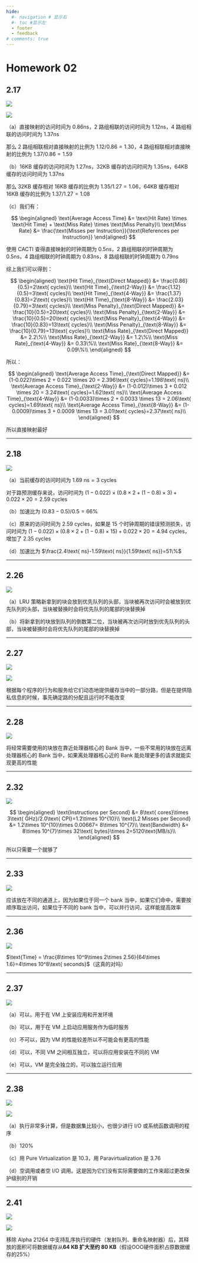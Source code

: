 ```yaml
---
hide:
  #- navigation # 显示右
  #- toc #显示左
  - footer
  - feedback
# comments: true
--- 
```


# Homework 02

## 2.17

![](../../../assets/Pasted%20image%2020250415132238.png)

![](../../../assets/Pasted%20image%2020250415132250.png)

（a）直接映射的访问时间为 0.86ns，2 路组相联的访问时间为 1.12ns，4 路组相联的访问时间为 1.37ns

那么 2 路组相联相对直接映射的比例为 $1.12/0.86=1.30$，4 路组相联相对直接映射的比例为 $1.37/0.86=1.59$

（b）16KB 缓存的访问时间为 1.27ns，32KB 缓存的访问时间为 1.35ns，64KB 缓存的访问时间为 1.37ns

那么 32KB 缓存相对 16KB 缓存的比例为 $1.35/1.27=1.06$，64KB 缓存相对 16KB 缓存的比例为 $1.37/1.27=1.08$

（c）我们有：

$$
\begin{aligned}
\text{Average Access Time} &= \text{Hit Rate} \times \text{Hit Time} + \text{Miss Rate} \times \text{Miss Penalty}\\
\text{Miss Rate} &= \frac{\text{Misses per Instruction}}{\text{References per Instruction}}
\end{aligned}
$$

使用 CACTI 查得直接映射的时钟周期为 0.5ns，2 路组相联的时钟周期为 0.5ns，4 路组相联的时钟周期为 0.83ns，8 路组相联的时钟周期为 0.79ns

综上我们可以得到：

$$
\begin{aligned}
\text{Hit Time}_{\text{Direct Mapped}} &= \frac{0.86}{0.5}=2\text{ cycles}\\
\text{Hit Time}_{\text{2-Way}} &= \frac{1.12}{0.5}=3\text{ cycles}\\
\text{Hit Time}_{\text{4-Way}} &= \frac{1.37}{0.83}=2\text{ cycles}\\
\text{Hit Time}_{\text{8-Way}} &= \frac{2.03}{0.79}=3\text{ cycles}\\
\text{Miss Penalty}_{\text{Direct Mapped}} &= \frac{10}{0.5}=20\text{ cycles}\\
\text{Miss Penalty}_{\text{2-Way}} &= \frac{10}{0.5}=20\text{ cycles}\\
\text{Miss Penalty}_{\text{4-Way}} &= \frac{10}{0.83}=13\text{ cycles}\\
\text{Miss Penalty}_{\text{8-Way}} &= \frac{10}{0.79}=13\text{ cycles}\\
\text{Miss Rate}_{\text{Direct Mapped}} &=  2.2\%\\
\text{Miss Rate}_{\text{2-Way}} &=  1.2\%\\
\text{Miss Rate}_{\text{4-Way}} &=  0.33\%\\
\text{Miss Rate}_{\text{8-Way}} &=  0.09\%\\
\end{aligned}
$$

所以：

$$
\begin{aligned}
\text{Average Access Time}_{\text{Direct Mapped}} &= (1-0.022)\times 2 + 0.022 \times 20 = 2.396\text{ cycles}=1.198\text{ ns}\\
\text{Average Access Time}_{\text{2-Way}} &= (1-0.012)\times 3 + 0.012 \times 20 = 3.24\text{ cycles}=1.62\text{ ns}\\
\text{Average Access Time}_{\text{4-Way}} &= (1-0.0033)\times 2 + 0.0033 \times 13 = 2.06\text{ cycles}=1.69\text{ ns}\\
\text{Average Access Time}_{\text{8-Way}} &= (1-0.0009)\times 3 + 0.0009 \times 13 = 3.01\text{ cycles}=2.37\text{ ns}\\
\end{aligned}
$$

所以直接映射最好
***
## 2.18

![](../../../assets/Pasted%20image%2020250415163456.png)

（a）当前缓存的访问时间为 $1.69\text{ ns}=3\text{ cycles}$

对于路预测缓存来说，访问时间为 $(1-0.022)\times (0.8\times 2+(1-0.8)\times 3)+0.022\times 20=2.59\text{ cycles}$

（b）加速比为 $(0.83-0.5)/0.5=66\%$

（c）原来的访问时间为 $2.59\text{ cycles}$，如果是 15 个时钟周期的错误预测损失，访问时间为 $(1-0.022)\times (0.8\times 2+(1-0.8)\times 15)+0.022\times 20=4.94\text{ cycles}$，增加了 $2.35\text{ cycles}$

（d）加速比为 $\frac{2.4\text{ ns}-1.59\text{ ns}}{1.59\text{ ns}}=51\%$
***
## 2.26

![](../../../assets/Pasted%20image%2020250415213036.png)

（a）LRU 策略新拿到的块会放到优先队列的头部，当块被再次访问时会被放到优先队列的头部，当块被替换时会将优先队列的尾部的块替换掉

（b）将新拿到的块放到队列的倒数第二位，当块被再次访问时放到优先队列的头部，当块被替换时会将优先队列的尾部的块替换掉
***
## 2.27

![](../../../assets/Pasted%20image%2020250415220328.png)

![](../../../assets/Pasted%20image%2020250415220638.png)

根据每个程序的行为和服务给它们动态地提供缓存当中的一部分路，但是在提供隐私信息的时候，事先确定路的分配且运行时不能改变
***
## 2.28

![](../../../assets/Pasted%20image%2020250415221716.png)

将经常需要使用的块放在靠近处理器核心的 Bank 当中，一些不常用的块放在远离处理器核心的 Bank 当中，如果离处理器核心近的 Bank 能处理更多的请求就能实现更高的性能
***
## 2.32

![](../../../assets/Pasted%20image%2020250415222254.png)

$$
\begin{aligned}
\text{Instructions per Second} &= 8\text{ cores}\times 3\text{ GHz}/2.0\text{ CPI}=1.2\times 10^{10}\\
\text{L2 Misses per Second} &= 1.2\times 10^{10}\times 0.00667= 8\times 10^{7}\\
\text{Bandwidth} &= 8\times 10^{7}\times 32\text{ bytes}\times 2=5120\text{MB/s}\\
\end{aligned}
$$

所以只需要一个就够了
***
## 2.33

![](../../../assets/Pasted%20image%2020250415223306.png)

应该放在不同的通道上，因为如果位于同一个 bank 当中，如果它们命中，需要按顺序取出访问，如果位于不同的 bank 当中，可以并行访问，这样能提高效率
***
## 2.36

![](../../../assets/Pasted%20image%2020250416204501.png)

$\text{Time} = \frac{8\times 10^9\times 2\times 2.56}{64\times 1.6}=4\times 10^8\text{ seconds}$（这真的对吗）
***
## 2.37

![](../../../assets/Pasted%20image%2020250416224042.png)

（a）可以，用于在 VM 上安装应用和开发环境

（b）可以，用于在 VM 上启动应用服务作为临时服务

（c）不可以，因为 VM 的性能较差所以不可能会有更高的性能

（d）可以，不同 VM 之间相互独立，可以将应用安装在不同的 VM

（e）可以，VM 是完全独立的，可以独立运行应用
***
## 2.38

![](../../../assets/Pasted%20image%2020250416230331.png)

![](../../../assets/Pasted%20image%2020250416230351.png)

（a）执行非常多计算，但是数据集比较小，也很少进行 I/O 或系统函数调用的程序

（b）120%

（c）用 Pure Virtualization 是 10.3，用 Paravirtualization 是 3.76

（d）空调用或者空 I/O 调用。这是因为它们没有实际需要做的工作来超过更改保护级别的开销
***
## 2.41

![](../../../assets/Pasted%20image%2020250416230709.png)

![](../../../assets/Pasted%20image%2020250416230719.png)

移除 Alpha 21264 中支持乱序执行的硬件（发射队列、重命名映射器）后，其释放的面积可将数据缓存从 ​**64 KB 扩大至约 80 KB**​（假设OOO硬件面积占原数据缓存的25%）







